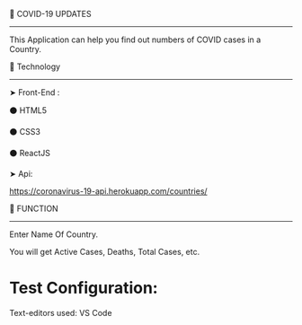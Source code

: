 🔰 COVID-19 UPDATES
________
This Application can help you find out numbers of COVID cases in a Country.

🔰 Technology
____
➤ Front-End :

⚫ HTML5

⚫ CSS3

⚫ ReactJS

➤ Api:

https://coronavirus-19-api.herokuapp.com/countries/

🔰 FUNCTION
___
Enter Name Of Country.

You will get Active Cases, Deaths, Total Cases, etc.

# Test Configuration:

Text-editors used: VS Code

 
